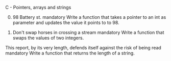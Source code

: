 C - Pointers, arrays and strings

0. 98 Battery st.
mandatory
Write a function that takes a pointer to an int as parameter and updates the value it points to to 98.

1. Don't swap horses in crossing a stream
mandatory
Write a function that swaps the values of two integers.

This report, by its very length, defends itself against the risk of being read
mandatory
Write a function that returns the length of a string.
